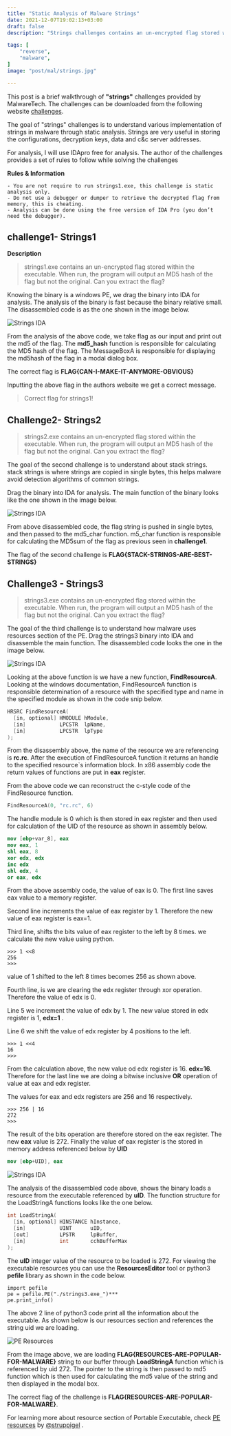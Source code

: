 ```yaml
---
title: "Static Analysis of Malware Strings"
date: 2021-12-07T19:02:13+03:00
draft: false
description: "Strings challenges contains an un-encrypted flag stored within the executable. When run, the program will output an MD5 hash of the flag but not the original. Can you extract the flag?"

tags: [
    "reverse",
    "malware",
]
image: "post/mal/strings.jpg"

---
```


This post is a brief walkthrough of **"strings"** challenges provided by MalwareTech. The challenges can be downloaded from the following website [challenges](https://www.malwaretech.com/challenges/windows-reversing).

The goal of "strings" challenges is to understand various implementation of strings in malware through static analysis. Strings are very useful in storing the configurations, decryption keys, data and c&c server addresses.

For analysis, I will use IDApro free for analysis. The author of the challenges provides a set of rules to follow while solving the challenges

**Rules & Information**

    - You are not require to run strings1.exe, this challenge is static analysis only.
    - Do not use a debugger or dumper to retrieve the decrypted flag from memory, this is cheating.
    - Analysis can be done using the free version of IDA Pro (you don’t need the debugger).

## challenge1- Strings1

**Description**

>strings1.exe contains an un-encrypted flag stored within the executable. When run, the program will output an MD5 hash of the flag but not the original. Can you extract the flag?

Knowing the binary is a windows PE, we drag the binary into IDA for analysis. The analysis of the binary is fast because the binary relative small. The disassembled code is as the one shown in the image below.

![Strings IDA](post/mal/strings1.png)

From the analysis of the above code, we take flag as our input and print out the md5 of the flag. The  **md5_hash** function is responsible for calculating the MD5 hash of the flag. The MessageBoxA is responsible for displaying the md5hash of the flag in a modal dialog box.

The correct flag is **FLAG{CAN-I-MAKE-IT-ANYMORE-OBVIOUS}**

Inputting the above flag in the authors website we get a correct message.

>Correct flag for strings1!

## Challenge2- Strings2

>strings2.exe contains an un-encrypted flag stored within the executable. When run, the program will output an MD5 hash of the flag but not the original. Can you extract the flag?

The goal of the second challenge is to understand about stack strings. stack strings is where strings are copied in single bytes, this helps malware avoid detection algorithms of common strings.

Drag the binary into IDA for analysis. The main function of the binary looks like the one shown in the image below.

![Strings IDA](post/mal/strings2.png)

From above disassembled code, the flag string is pushed in single bytes, and then passed to the md5_char function. m5_char function is responsible for calculating the MD5sum of the flag as previous seen in **challenge1**.

The flag of the second challenge is  **FLAG{STACK-STRINGS-ARE-BEST-STRINGS}**

## Challenge3 - Strings3

> strings3.exe contains an un-encrypted flag stored within the executable. When run, the program will output an MD5 hash of the flag but not the original. Can you extract the flag?

The goal of the third challenge is to understand how malware uses resources section of the PE. Drag the strings3 binary into IDA and disassemble the main function. The disassembled code looks the one in the image below.

![Strings IDA](post/mal/resourcestrings3.png)

Looking at the above function is we have a new function, **FindResourceA**. Looking at the windows documentation, FindResourceA function is responsible determination of a resource with the specified type and name in the specified module as shown in the code snip below.

```c++
HRSRC FindResourceA(
  [in, optional] HMODULE hModule,
  [in]           LPCSTR  lpName,
  [in]           LPCSTR  lpType
);
```

From the disassembly above, the name of the resource we are referencing is **rc.rc**. After the execution of FindResourceA function it returns an handle to the specified resource`s information block. In x86 assembly code the return values of functions are put in **eax** register.

From the above code we can reconstruct the c-style code of the FindResource function.

```c
FindResourceA(0, "rc.rc", 6)
```
The handle module is 0 which is then stored in eax register and then used for calculation of the UID of the resource as shown in assembly below.

```nasm
mov [ebp+var_8], eax
mov eax, 1
shl eax, 8
xor edx, edx
inc edx
shl edx, 4
or eax, edx
```
From the above assembly code, the value of eax is 0. The first line saves eax value to a memory register.

Second line increments the value of eax register by 1. Therefore the new value of eax register is eax=1.

Third line, shifts the bits value of eax register to the left by 8 times. we calculate the new value using python.

```python3
>>> 1 <<8
256
>>> 
```
value of 1 shifted to the left 8 times becomes 256 as shown above.

Fourth line, is we are clearing the edx register through xor operation. Therefore the value of edx is 0.

Line 5 we increment the value of edx by 1. The new value stored in edx register is 1, **edx=1** .

Line 6 we shift the value of edx register by 4 positions to the left.

```python3
>>> 1 <<4
16
>>> 
```
From the calculation above, the new value od edx register is 16. **edx=16**. Therefore for the last line we are doing a bitwise inclusive **OR** operation of value at eax and edx register.

The values for eax and edx registers are 256 and 16 respectively.

```python3
>>> 256 | 16
272
>>> 
```
The result of the bits operation are therefore stored on the eax register. The new **eax** value is 272. Finally the value of eax register is the stored in memory address referenced  below by **UID**

```nasm
mov [ebp+UID], eax
```

![Strings IDA](post/mal/strings3.png)

The analysis of the disassembled code above, shows the binary loads a resource from the executable referenced by **uID**. The function structure for the LoadStringA functions looks like the one below.

```c++
int LoadStringA(
  [in, optional] HINSTANCE hInstance,
  [in]           UINT      uID,
  [out]          LPSTR     lpBuffer,
  [in]           int       cchBufferMax
);
```

The **uID** integer value of the resource to be loaded is 272. For viewing the  executable resources you can use the **ResourcesEditor** tool or python3 **pefile** library as shown in the code below.

```python3
import pefile
pe = pefile.PE("./strings3.exe_")***
pe.print_info()
```

The above 2 line of python3 code print all the information about the executable. As shown below is our resources section and references the string uid we are loading.

![PE Resources](post/mal/string3rc.png)

From the image above, we are loading  **FLAG{RESOURCES-ARE-POPULAR-FOR-MALWARE}** string to our buffer through **LoadStringA** function which is referenced by uid 272. The pointer to the string is then passed to md5 function which is then used for calculating the md5 value of the string and then displayed in the modal box.

The correct flag of the challenge is **FLAG{RESOURCES-ARE-POPULAR-FOR-MALWARE}**.

For learning more about resource section of Portable Executable, check [PE resources](<https://www.youtube.com/watch?v=3PcgwKffytI>) by  [@struppigel](<https://twitter.com/struppigel>) .

